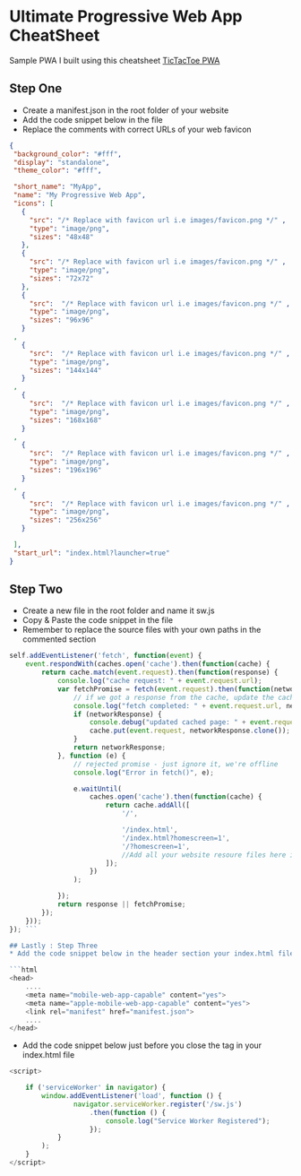 # Ultimate Progressive Web App CheatSheet

Sample PWA I built using this cheatsheet [TicTacToe PWA](https://www.kelvinkamau.app/AunderwinceTicTacToe/)

## Step One

 * Create a manifest.json in the root folder of your website
 * Add the code snippet below in the file
 * Replace the comments with correct URLs of your web favicon
 
 ```json
{
  "background_color": "#fff",
  "display": "standalone",
  "theme_color": "#fff",

  "short_name": "MyApp",
  "name": "My Progressive Web App",
  "icons": [
    {
      "src": "/* Replace with favicon url i.e images/favicon.png */" ,
      "type": "image/png",
      "sizes": "48x48"
    },
    {
      "src": "/* Replace with favicon url i.e images/favicon.png */" ,
      "type": "image/png",
      "sizes": "72x72"
    },
    {
      "src":  "/* Replace with favicon url i.e images/favicon.png */" ,
      "type": "image/png",
      "sizes": "96x96"
    }
  ,
    {
      "src":  "/* Replace with favicon url i.e images/favicon.png */" ,
      "type": "image/png",
      "sizes": "144x144"
    }
  ,
    {
      "src":  "/* Replace with favicon url i.e images/favicon.png */" ,
      "type": "image/png",
      "sizes": "168x168"
    }
  ,
    {
      "src":  "/* Replace with favicon url i.e images/favicon.png */" ,
      "type": "image/png",
      "sizes": "196x196"
    }
  ,
    {
      "src":  "/* Replace with favicon url i.e images/favicon.png */" ,
      "type": "image/png",
      "sizes": "256x256"
    }

  ],
  "start_url": "index.html?launcher=true"
}
```
## Step Two
* Create a new file in the root folder and name it sw.js
* Copy & Paste the code snippet in the file
* Remember to replace the source files with your own paths in the commented section

```javascript
self.addEventListener('fetch', function(event) {
    event.respondWith(caches.open('cache').then(function(cache) {
        return cache.match(event.request).then(function(response) {
            console.log("cache request: " + event.request.url);
            var fetchPromise = fetch(event.request).then(function(networkResponse) {
                // if we got a response from the cache, update the cache
                console.log("fetch completed: " + event.request.url, networkResponse);
                if (networkResponse) {
                    console.debug("updated cached page: " + event.request.url, networkResponse);
                    cache.put(event.request, networkResponse.clone());
                }
                return networkResponse;
            }, function (e) {
                // rejected promise - just ignore it, we're offline
                console.log("Error in fetch()", e);

                e.waitUntil(
                    caches.open('cache').then(function(cache) {
                        return cache.addAll([
                            '/',

                            '/index.html',
                            '/index.html?homescreen=1',
                            '/?homescreen=1',
                            //Add all your website resoure files here i.e '/index.html',
                        ]);
                    })
                );

            });
            return response || fetchPromise;
        });
    }));
}); ```

## Lastly : Step Three
* Add the code snippet below in the header section your index.html file 

```html
<head>
    ....
    <meta name="mobile-web-app-capable" content="yes">
    <meta name="apple-mobile-web-app-capable" content="yes">
    <link rel="manifest" href="manifest.json">
    ....
</head>
```

* Add the code snippet below just before you close the </body> tag in your index.html file

```javascript
<script>

    if ('serviceWorker' in navigator) {
        window.addEventListener('load', function () {
                navigator.serviceWorker.register('/sw.js')
                    .then(function () {
                        console.log("Service Worker Registered");
                    });
            }
        );
    }
</script>
```
